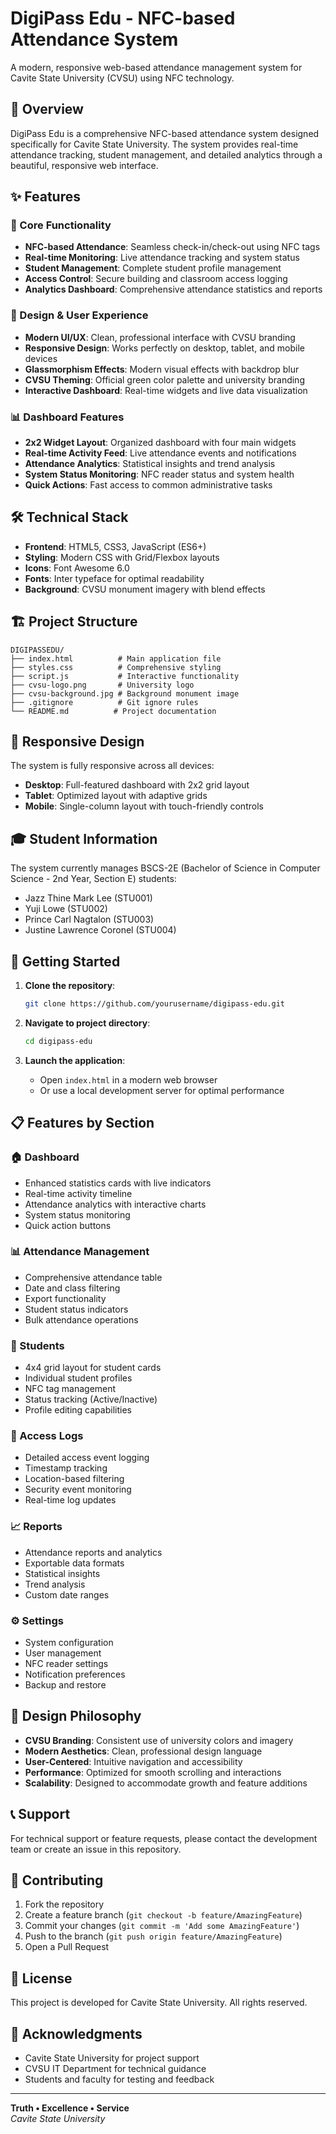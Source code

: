# DigiPass Edu - NFC-based Attendance System

A modern, responsive web-based attendance management system for Cavite State University (CVSU) using NFC technology.

## 🏫 Overview

DigiPass Edu is a comprehensive NFC-based attendance system designed specifically for Cavite State University. The system provides real-time attendance tracking, student management, and detailed analytics through a beautiful, responsive web interface.

## ✨ Features

### 🎯 Core Functionality
- **NFC-based Attendance**: Seamless check-in/check-out using NFC tags
- **Real-time Monitoring**: Live attendance tracking and system status
- **Student Management**: Complete student profile management
- **Access Control**: Secure building and classroom access logging
- **Analytics Dashboard**: Comprehensive attendance statistics and reports

### 🎨 Design & User Experience
- **Modern UI/UX**: Clean, professional interface with CVSU branding
- **Responsive Design**: Works perfectly on desktop, tablet, and mobile devices
- **Glassmorphism Effects**: Modern visual effects with backdrop blur
- **CVSU Theming**: Official green color palette and university branding
- **Interactive Dashboard**: Real-time widgets and live data visualization

### 📊 Dashboard Features
- **2x2 Widget Layout**: Organized dashboard with four main widgets
- **Real-time Activity Feed**: Live attendance events and notifications
- **Attendance Analytics**: Statistical insights and trend analysis
- **System Status Monitoring**: NFC reader status and system health
- **Quick Actions**: Fast access to common administrative tasks

## 🛠️ Technical Stack

- **Frontend**: HTML5, CSS3, JavaScript (ES6+)
- **Styling**: Modern CSS with Grid/Flexbox layouts
- **Icons**: Font Awesome 6.0
- **Fonts**: Inter typeface for optimal readability
- **Background**: CVSU monument imagery with blend effects

## 🏗️ Project Structure

```
DIGIPASSEDU/
├── index.html          # Main application file
├── styles.css          # Comprehensive styling
├── script.js           # Interactive functionality
├── cvsu-logo.png       # University logo
├── cvsu-background.jpg # Background monument image
├── .gitignore          # Git ignore rules
└── README.md          # Project documentation
```

## 📱 Responsive Design

The system is fully responsive across all devices:
- **Desktop**: Full-featured dashboard with 2x2 grid layout
- **Tablet**: Optimized layout with adaptive grids
- **Mobile**: Single-column layout with touch-friendly controls

## 🎓 Student Information

The system currently manages BSCS-2E (Bachelor of Science in Computer Science - 2nd Year, Section E) students:
- Jazz Thine Mark Lee (STU001)
- Yuji Lowe (STU002)
- Prince Carl Nagtalon (STU003)
- Justine Lawrence Coronel (STU004)

## 🚀 Getting Started

1. **Clone the repository**:
   ```bash
   git clone https://github.com/yourusername/digipass-edu.git
   ```

2. **Navigate to project directory**:
   ```bash
   cd digipass-edu
   ```

3. **Launch the application**:
   - Open `index.html` in a modern web browser
   - Or use a local development server for optimal performance

## 📋 Features by Section

### 🏠 Dashboard
- Enhanced statistics cards with live indicators
- Real-time activity timeline
- Attendance analytics with interactive charts
- System status monitoring
- Quick action buttons

### 📊 Attendance Management
- Comprehensive attendance table
- Date and class filtering
- Export functionality
- Student status indicators
- Bulk attendance operations

### 👥 Students
- 4x4 grid layout for student cards
- Individual student profiles
- NFC tag management
- Status tracking (Active/Inactive)
- Profile editing capabilities

### 📝 Access Logs
- Detailed access event logging
- Timestamp tracking
- Location-based filtering
- Security event monitoring
- Real-time log updates

### 📈 Reports
- Attendance reports and analytics
- Exportable data formats
- Statistical insights
- Trend analysis
- Custom date ranges

### ⚙️ Settings
- System configuration
- User management
- NFC reader settings
- Notification preferences
- Backup and restore

## 🎨 Design Philosophy

- **CVSU Branding**: Consistent use of university colors and imagery
- **Modern Aesthetics**: Clean, professional design language
- **User-Centered**: Intuitive navigation and accessibility
- **Performance**: Optimized for smooth scrolling and interactions
- **Scalability**: Designed to accommodate growth and feature additions

## 📞 Support

For technical support or feature requests, please contact the development team or create an issue in this repository.

## 🤝 Contributing

1. Fork the repository
2. Create a feature branch (`git checkout -b feature/AmazingFeature`)
3. Commit your changes (`git commit -m 'Add some AmazingFeature'`)
4. Push to the branch (`git push origin feature/AmazingFeature`)
5. Open a Pull Request

## 📄 License

This project is developed for Cavite State University. All rights reserved.

## 🙏 Acknowledgments

- Cavite State University for project support
- CVSU IT Department for technical guidance
- Students and faculty for testing and feedback

---

**Truth • Excellence • Service**  
*Cavite State University*